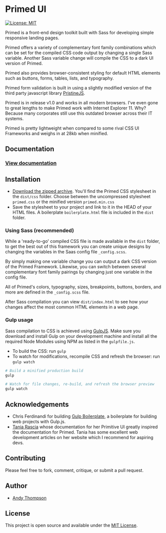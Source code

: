 # Primed UI

[![License: MIT](https://img.shields.io/badge/License-MIT-blue.svg)](https://opensource.org/licenses/MIT)

Primed is a front-end design toolkit built with Sass for developing simple responsive landing pages.

Primed offers a variety of complementary font family combinations which can be set for the compiled CSS code output by changing a single Sass variable. Another Sass variable change will compile the CSS to a dark UI version of Primed.

Primed also provides browser-consistent styling for default HTML elements such as buttons, forms, tables, lists, and typography.

Primed form validation is built in using a slightly modified version of the third party javascript library [PristineJS](https://pristine.js.org/).

Primed is in release v1.0 and works in all modern browsers. I've even gone to great lengths to make Primed work with Internet Explorer 11. Why? 
Because many corporates still use this outdated browser across their IT systems.

Primed is pretty lightweight when compared to some rival CSS UI Frameworks and weighs in at 28kb when minified. 

## Documentation

### [View documentation](https://pixelware.github.io/primed)

## Installation

- [Download the zipped archive](https://github.com/pixelware/primed/archive/master.zip). You'll find the Primed CSS stylesheet in the `dist/css` folder. Choose between the uncompressed stylesheet `primed.css` or the minified version `primed.min.css`
- Save the stylesheet to your project and link to it in the HEAD of your HTML files. A boilerplate `boilerplate.html` file is included in the `dist` folder.

### Using Sass (recommended)

While a 'ready-to-go' compiled CSS file is made available in the `dist` folder, to get the best out of this framework you can create unique designs by changing the variables in the Saas config file `_config.scss`.

By simply making one variable change you can output a dark CSS version of the Primed Framework. Likewise, you can switch between several complementary font family pairings by changing just one variable in the config file.

All of Primed's colors, typography, sizes, breakpoints, buttons, borders, and more are defined in the `_config.scss` file.

After Sass compilation you can view `dist/index.html` to see how your changes affect the most common HTML elements in a web page.


### Gulp usage

Sass compilation to CSS is achieved using [GulpJS](https://gulpjs.com/). Make sure you download and install Gulp on your development machine and install all the required Node Modules using NPM as listed in the `gulpfile.js`.

- To build the CSS: run `gulp`
- To watch for modifications, recompile CSS and refresh the browser: run `gulp watch`

```bash
# Build a minified production build
gulp

# Watch for file changes, re-build, and refresh the browser preview
gulp watch
```

## Acknowledgements

- Chris Ferdinandi for building [Gulp Boilerplate](https://github.com/cferdinandi/gulp-boilerplate), a boilerplate for building web projects with Gulp.js.
- [Tania Rascia](https://www.taniarascia.com) whose documentation for her Primitive UI greatly inspired the documentation for Primed. Tania has 
some excellent web development articles on her website which I recommend for aspiring devs.

## Contributing

Please feel free to fork, comment, critique, or submit a pull request.

## Author

- [Andy Thompson](https://pixelpersuasion.com)

## License

This project is open source and available under the [MIT License](LICENSE.md).